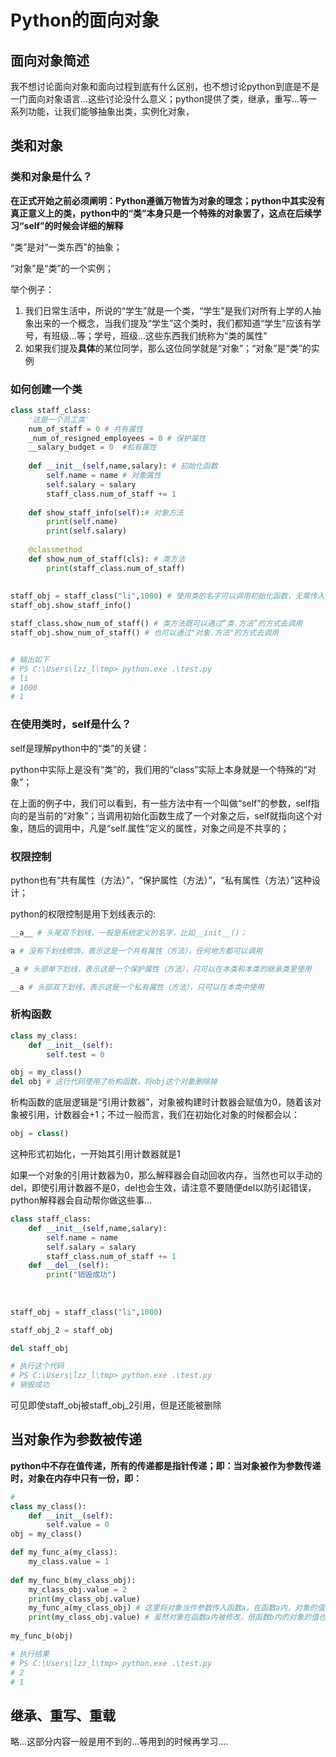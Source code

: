 # Python的面向对象



## 面向对象简述

我不想讨论面向对象和面向过程到底有什么区别，也不想讨论python到底是不是一门面向对象语言...这些讨论没什么意义；python提供了类，继承，重写...等一系列功能，让我们能够抽象出类，实例化对象，



## 类和对象

### 类和对象是什么？

**在正式开始之前必须阐明：Python遵循万物皆为对象的理念；python中其实没有真正意义上的类，python中的“类”本身只是一个特殊的对象罢了，这点在后续学习“self”的时候会详细的解释**

“类”是对“一类东西”的抽象；

“对象”是“类”的一个实例；

举个例子：

1. 我们日常生活中，所说的“学生”就是一个类，“学生”是我们对所有上学的人抽象出来的一个概念，当我们提及“学生”这个类时，我们都知道“学生”应该有学号，有班级...等；学号，班级...这些东西我们统称为“类的属性”
2. 如果我们提及**具体**的某位同学，那么这位同学就是“对象”；“对象”是“类”的实例

### 如何创建一个类

```python
class staff_class:
    '这是一个员工类'
    num_of_staff = 0 # 共有属性
    _num_of_resigned_employees = 0 # 保护属性
    __salary_budget = 0  #私有属性 
    
    def __init__(self,name,salary): # 初始化函数
        self.name = name # 对象属性
        self.salary = salary
        staff_class.num_of_staff += 1
        
    def show_staff_info(self):# 对象方法
        print(self.name)
        print(self.salary)
        
    @classmethod
    def show_num_of_staff(cls): # 类方法
        print(staff_class.num_of_staff)
    
    
staff_obj = staff_class("li",1000) # 使用类的名字可以调用初始化函数，无需传入self这个参数
staff_obj.show_staff_info()

staff_class.show_num_of_staff() # 类方法既可以通过“类.方法”的方式去调用
staff_obj.show_num_of_staff() # 也可以通过"对象.方法"的方式去调用


# 输出如下
# PS C:\Users\lzz_l\tmp> python.exe .\test.py
# li
# 1000
# 1
```

### 在使用类时，self是什么？

self是理解python中的“类”的关键：

python中实际上是没有“类”的，我们用的“class”实际上本身就是一个特殊的“对象”；

在上面的例子中，我们可以看到，有一些方法中有一个叫做“self”的参数，self指向的是当前的“对象”；当调用初始化函数生成了一个对象之后，self就指向这个对象，随后的调用中，凡是“self.属性”定义的属性，对象之间是不共享的；



### 权限控制

python也有“共有属性（方法）”，“保护属性（方法）”，“私有属性（方法）”这种设计；

python的权限控制是用下划线表示的:

```python
__a__ # 头尾双下划线，一般是系统定义的名字，比如__init__()；

a # 没有下划线修饰，表示这是一个共有属性（方法），任何地方都可以调用

_a # 头部单下划线，表示这是一个保护属性（方法），只可以在本类和本类的继承类里使用

__a # 头部双下划线，表示这是一个私有属性（方法），只可以在本类中使用
```



### 析构函数

```python
class my_class:
    def __init__(self):
        self.test = 0

obj = my_class()
del obj # 这行代码使用了析构函数，将obj这个对象删除掉
```

析构函数的底层逻辑是“引用计数器”，对象被构建时计数器会赋值为0，随着该对象被引用，计数器会+1；不过一般而言，我们在初始化对象的时候都会以：

```python
obj = class()
```

这种形式初始化，一开始其引用计数器就是1

如果一个对象的引用计数器为0，那么解释器会自动回收内存，当然也可以手动的del，即使引用计数器不是0，del也会生效，请注意不要随便del以防引起错误，python解释器会自动帮你做这些事...

```python
class staff_class:
    def __init__(self,name,salary):
        self.name = name
        self.salary = salary
        staff_class.num_of_staff += 1
    def __del__(self):
        print("销毁成功")
        
    
    
staff_obj = staff_class("li",1000)

staff_obj_2 = staff_obj

del staff_obj

# 执行这个代码
# PS C:\Users\lzz_l\tmp> python.exe .\test.py
# 销毁成功
```

可见即使staff_obj被staff_obj_2引用，但是还能被删除



## 当对象作为参数被传递

**python中不存在值传递，所有的传递都是指针传递；即：当对象被作为参数传递时，对象在内存中只有一份，即：**

```python
#
class my_class():
    def __init__(self):
        self.value = 0
obj = my_class()

def my_func_a(my_class):
    my_class.value = 1
    
def my_func_b(my_class_obj):
    my_class_obj.value = 2
    print(my_class_obj.value)
    my_func_a(my_class_obj) # 这里将对象当作参数传入函数a，在函数a内，对象的值被修改
    print(my_class_obj.value) # 虽然对象在函数a内被修改，但函数b内的对象的值也变了，说明这是一个对象
    
my_func_b(obj)

# 执行结果
# PS C:\Users\lzz_l\tmp> python.exe .\test.py
# 2
# 1
```



## 继承、重写、重载

略...这部分内容一般是用不到的...等用到的时候再学习....





 
